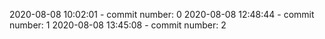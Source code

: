 2020-08-08 10:02:01 - commit number: 0
2020-08-08 12:48:44 - commit number: 1
2020-08-08 13:45:08 - commit number: 2
